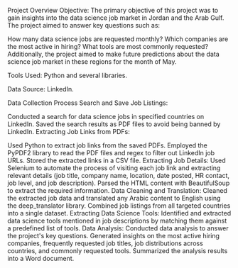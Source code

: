Project Overview
Objective: The primary objective of this project was to gain insights into the data science job market in Jordan and the Arab Gulf. The project aimed to answer key questions such as:

How many data science jobs are requested monthly?
Which companies are the most active in hiring?
What tools are most commonly requested?
Additionally, the project aimed to make future predictions about the data science job market in these regions for the month of May.

Tools Used: Python and several libraries.

Data Source: LinkedIn.

Data Collection Process
Search and Save Job Listings:

Conducted a search for data science jobs in specified countries on LinkedIn.
Saved the search results as PDF files to avoid being banned by LinkedIn.
Extracting Job Links from PDFs:

Used Python to extract job links from the saved PDFs.
Employed the PyPDF2 library to read the PDF files and regex to filter out LinkedIn job URLs.
Stored the extracted links in a CSV file.
Extracting Job Details:
Used Selenium to automate the process of visiting each job link and extracting relevant details (job title, company name, location, date posted, HR contact, job level, and job description).
Parsed the HTML content with BeautifulSoup to extract the required information.
Data Cleaning and Translation:
Cleaned the extracted job data and translated any Arabic content to English using the deep_translator library.
Combined job listings from all targeted countries into a single dataset.
Extracting Data Science Tools:
Identified and extracted data science tools mentioned in job descriptions by matching them against a predefined list of tools.
Data Analysis:
Conducted data analysis to answer the project's key questions.
Generated insights on the most active hiring companies, frequently requested job titles, job distributions across countries, and commonly requested tools.
Summarized the analysis results into a Word document.

